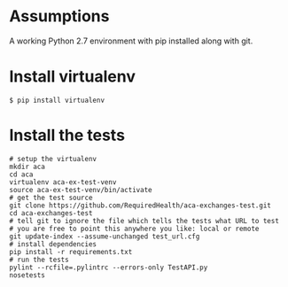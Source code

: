Assumptions
===========
A working Python 2.7 environment with pip installed along with git.

Install virtualenv
====================

    $ pip install virtualenv
    
Install the tests
=================
```Shell
# setup the virtualenv 
mkdir aca
cd aca
virtualenv aca-ex-test-venv
source aca-ex-test-venv/bin/activate
# get the test source
git clone https://github.com/RequiredHealth/aca-exchanges-test.git
cd aca-exchanges-test
# tell git to ignore the file which tells the tests what URL to test
# you are free to point this anywhere you like: local or remote
git update-index --assume-unchanged test_url.cfg
# install dependencies
pip install -r requirements.txt
# run the tests
pylint --rcfile=.pylintrc --errors-only TestAPI.py
nosetests

```

